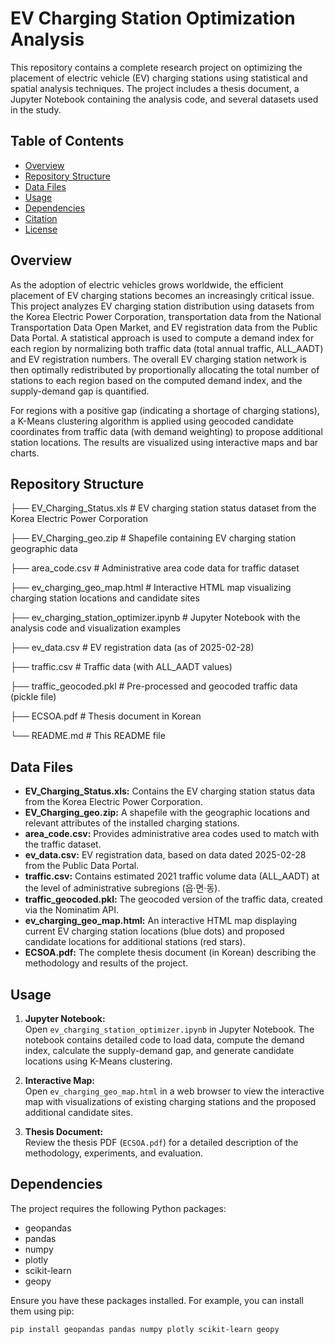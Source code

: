 # EV Charging Station Optimization Analysis

This repository contains a complete research project on optimizing the placement of electric vehicle (EV) charging stations using statistical and spatial analysis techniques. The project includes a thesis document, a Jupyter Notebook containing the analysis code, and several datasets used in the study.

## Table of Contents

- [Overview](#overview)
- [Repository Structure](#repository-structure)
- [Data Files](#data-files)
- [Usage](#usage)
- [Dependencies](#dependencies)
- [Citation](#citation)
- [License](#license)

## Overview

As the adoption of electric vehicles grows worldwide, the efficient placement of EV charging stations becomes an increasingly critical issue. This project analyzes EV charging station distribution using datasets from the Korea Electric Power Corporation, transportation data from the National Transportation Data Open Market, and EV registration data from the Public Data Portal. A statistical approach is used to compute a demand index for each region by normalizing both traffic data (total annual traffic, ALL_AADT) and EV registration numbers. The overall EV charging station network is then optimally redistributed by proportionally allocating the total number of stations to each region based on the computed demand index, and the supply-demand gap is quantified.

For regions with a positive gap (indicating a shortage of charging stations), a K-Means clustering algorithm is applied using geocoded candidate coordinates from traffic data (with demand weighting) to propose additional station locations. The results are visualized using interactive maps and bar charts.

## Repository Structure

├── EV_Charging_Status.xls # EV charging station status dataset from the Korea Electric Power Corporation 

├── EV_Charging_geo.zip # Shapefile containing EV charging station geographic data 

├── area_code.csv # Administrative area code data for traffic dataset 

├── ev_charging_geo_map.html # Interactive HTML map visualizing charging station locations and candidate sites 

├── ev_charging_station_optimizer.ipynb # Jupyter Notebook with the analysis code and visualization examples 

├── ev_data.csv # EV registration data (as of 2025-02-28) 

├── traffic.csv # Traffic data (with ALL_AADT values) 

├── traffic_geocoded.pkl # Pre-processed and geocoded traffic data (pickle file) 

├── ECSOA.pdf # Thesis document in Korean 

└── README.md # This README file


## Data Files

- **EV_Charging_Status.xls:** Contains the EV charging station status data from the Korea Electric Power Corporation.
- **EV_Charging_geo.zip:** A shapefile with the geographic locations and relevant attributes of the installed charging stations.
- **area_code.csv:** Provides administrative area codes used to match with the traffic dataset.
- **ev_data.csv:** EV registration data, based on data dated 2025-02-28 from the Public Data Portal.
- **traffic.csv:** Contains estimated 2021 traffic volume data (ALL_AADT) at the level of administrative subregions (읍·면·동).
- **traffic_geocoded.pkl:** The geocoded version of the traffic data, created via the Nominatim API.
- **ev_charging_geo_map.html:** An interactive HTML map displaying current EV charging station locations (blue dots) and proposed candidate locations for additional stations (red stars).
- **ECSOA.pdf:** The complete thesis document (in Korean) describing the methodology and results of the project.

## Usage

1. **Jupyter Notebook:**  
   Open `ev_charging_station_optimizer.ipynb` in Jupyter Notebook. The notebook contains detailed code to load data, compute the demand index, calculate the supply-demand gap, and generate candidate locations using K-Means clustering.
  
2. **Interactive Map:**  
   Open `ev_charging_geo_map.html` in a web browser to view the interactive map with visualizations of existing charging stations and the proposed additional candidate sites.
  
3. **Thesis Document:**  
   Review the thesis PDF (`ECSOA.pdf`) for a detailed description of the methodology, experiments, and evaluation.

## Dependencies

The project requires the following Python packages:
- geopandas
- pandas
- numpy
- plotly
- scikit-learn
- geopy

Ensure you have these packages installed. For example, you can install them using pip:

```bash
pip install geopandas pandas numpy plotly scikit-learn geopy








